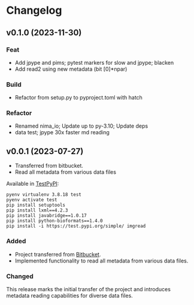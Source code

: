 <!-- markdownlint-disable MD024 -->
<!-- vale write-good.TooWordy = NO -->

# Changelog

## v0.1.0 (2023-11-30)

### Feat

- Add jpype and pims; pytest markers for slow and jpype; blacken
- Add read2 using new metadata (bit [0]*npar)

### Build

- Refactor from setup.py to pyproject.toml with hatch

### Refactor

- Renamed nima_io; Update up to py-3.10; Update deps
- data test; jpype 30x faster md reading

## v0.0.1 (2023-07-27)

- Transferred from bitbucket.
- Read all metadata from various data files

Available in [TestPyPI](https://test.pypi.org/project/imgread/0.0.1/):

    pyenv virtualenv 3.8.18 test
    pyenv activate test
    pip install setuptools
    pip install lxml==4.2.3
    pip install javabridge==1.0.17
    pip install python-bioformats==1.4.0
    pip install -i https://test.pypi.org/simple/ imgread

### Added

- Project transferred from [Bitbucket](https://bitbucket.org/darosio/imgread/).
- Implemented functionality to read all metadata from various data files.

### Changed

This release marks the initial transfer of the project and introduces metadata reading capabilities for diverse data files.

